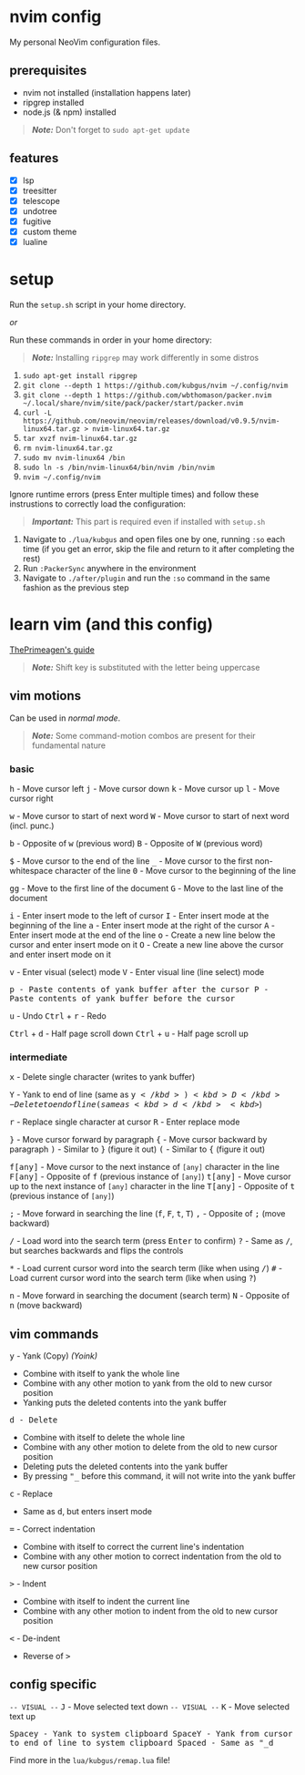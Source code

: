# nvim config

My personal NeoVim configuration files.

## prerequisites
- nvim not installed (installation happens later)
- ripgrep installed
- node.js (& npm) installed

> ***Note:*** Don't forget to `sudo apt-get update`

## features
- [x] lsp
- [x] treesitter
- [x] telescope
- [x] undotree
- [x] fugitive
- [x] custom theme
- [x] lualine

# setup
Run the `setup.sh` script in your home directory.

*or*

Run these commands in order in your home directory:

> ***Note:*** Installing `ripgrep` may work differently in some distros

1. `sudo apt-get install ripgrep`
2. `git clone --depth 1 https://github.com/kubgus/nvim ~/.config/nvim`
3. `git clone --depth 1 https://github.com/wbthomason/packer.nvim ~/.local/share/nvim/site/pack/packer/start/packer.nvim`
4. `curl -L https://github.com/neovim/neovim/releases/download/v0.9.5/nvim-linux64.tar.gz > nvim-linux64.tar.gz`
5. `tar xvzf nvim-linux64.tar.gz`
6. `rm nvim-linux64.tar.gz`
7. `sudo mv nvim-linux64 /bin`
8. `sudo ln -s /bin/nvim-linux64/bin/nvim /bin/nvim`
9. `nvim ~/.config/nvim`

Ignore runtime errors (press Enter multiple times) and follow these instrustions to correctly load the configuration:

> ***Important:*** This part is required even if installed with `setup.sh`

1. Navigate to `./lua/kubgus` and open files one by one, running `:so` each time (if you get an error, skip the file and return to it after completing the rest)
2. Run `:PackerSync` anywhere in the environment
3. Navigate to `./after/plugin` and run the `:so` command in the same fashion as the previous step

# learn vim (and this config)

[ThePrimeagen's guide](https://www.youtube.com/playlist?list=PLm323Lc7iSW_wuxqmKx_xxNtJC_hJbQ7R)

> ***Note:*** Shift key is substituted with the letter being uppercase

## vim motions

Can be used in *normal mode*.

> ***Note:*** Some command-motion combos are present for their fundamental nature

### basic

<kbd>h</kbd> - Move cursor left
<kbd>j</kbd> - Move cursor down
<kbd>k</kbd> - Move cursor up
<kbd>l</kbd> - Move cursor right

<kbd>w</kbd> - Move cursor to start of next word
<kbd>W</kbd> - Move cursor to start of next word (incl. punc.)

<kbd>b</kbd> - Opposite of <kbd>w</kbd> (previous word)
<kbd>B</kbd> - Opposite of <kbd>W</kbd> (previous word)

<kbd>$</kbd> - Move cursor to the end of the line
<kbd>_</kbd> - Move cursor to the first non-whitespace character of the line
<kbd>0</kbd> - Move cursor to the beginning of the line

<kbd>g</kbd><kbd>g</kbd> - Move to the first line of the document
<kbd>G</kbd> - Move to the last line of the document

<kbd>i</kbd> - Enter insert mode to the left of cursor
<kbd>I</kbd> - Enter insert mode at the beginning of the line
<kbd>a</kbd> - Enter insert mode at the right of the cursor
<kbd>A</kbd> - Enter insert mode at the end of the line
<kbd>o</kbd> - Create a new line below the cursor and enter insert mode on it
<kbd>O</kbd> - Create a new line above the cursor and enter insert mode on it

<kbd>v</kbd> - Enter visual (select) mode
<kbd>V</kbd> - Enter visual line (line select) mode

<kbd>p<kbd> - Paste contents of yank buffer after the cursor
<kbd>P</kbd> - Paste contents of yank buffer before the cursor

<kbd>u</kbd> - Undo
<kbd>Ctrl</kbd> + <kbd>r</kbd> - Redo

<kbd>Ctrl</kbd> + <kbd>d</kbd> - Half page scroll down
<kbd>Ctrl</kbd> + <kbd>u</kbd> - Half page scroll up

### intermediate

<kbd>x</kbd> - Delete single character (writes to yank buffer)

<kbd>Y</kbd> - Yank to end of line (same as <kbd>y</kbd><kbd>$</kbd>)
<kbd>D</kbd> - Delete to end of line (same as <kbd>d</kbd><kbd>$</kbd>)

<kbd>r</kbd> - Replace single character at cursor
<kbd>R</kbd> - Enter replace mode

<kbd>}</kbd> - Move cursor forward by paragraph
<kbd>{</kbd> - Move cursor backward by paragraph
<kbd>)</kbd> - Similar to <kbd>}</kbd> (figure it out)
<kbd>(</kbd> - Similar to <kbd>{</kbd> (figure it out)

<kbd>f</kbd><kbd>[any]</kbd> - Move cursor to the next instance of `[any]` character in the line
<kbd>F</kbd><kbd>[any]</kbd> - Opposite of <kbd>f</kbd> (previous instance of `[any]`)
<kbd>t</kbd><kbd>[any]</kbd> - Move cursor up to the next instance of `[any]` character in the line
<kbd>T</kbd><kbd>[any]</kbd> - Opposite of <kbd>t</kbd> (previous instance of `[any]`)

<kbd>;</kbd> - Move forward in searching the line (<kbd>f</kbd>, <kbd>F</kbd>, <kbd>t</kbd>, <kbd>T</kbd>)
<kbd>,</kbd> - Opposite of <kbd>;</kbd> (move backward)

<kbd>/</kbd> - Load word into the search term (press <kbd>Enter</kbd> to confirm)
<kbd>?</kbd> - Same as <kbd>/</kbd>, but searches backwards and flips the controls

<kbd>*</kbd> - Load current cursor word into the search term (like when using <kbd>/</kbd>)
<kbd>#</kbd> - Load current cursor word into the search term (like when using <kbd>?</kbd>)

<kbd>n</kbd> - Move forward in searching the document (search term)
<kbd>N</kbd> - Opposite of <kbd>n</kbd> (move backward)

## vim commands

<kbd>y</kbd> - Yank (Copy) *(Yoink)*
- Combine with itself to yank the whole line
- Combine with any other motion to yank from the old to new cursor position
- Yanking puts the deleted contents into the yank buffer

<kbd>d<kbd> - Delete
- Combine with itself to delete the whole line
- Combine with any other motion to delete from the old to new cursor position
- Deleting puts the deleted contents into the yank buffer
- By pressing <kbd>"</kbd><kbd>_</kbd> before this command, it will not write into the yank buffer

<kbd>c</kbd> - Replace
- Same as <kbd>d</kbd>, but enters insert mode

<kbd>=</kbd> - Correct indentation
- Combine with itself to correct the current line's indentation
- Combine with any other motion to correct indentation from the old to new cursor position

<kbd>></kbd> - Indent
- Combine with itself to indent the current line
- Combine with any other motion to indent from the old to new cursor position

<kbd><</kbd> - De-indent
- Reverse of <kbd>></kbd>

## config specific

`-- VISUAL --` <kbd>J</kbd> - Move selected text down
`-- VISUAL --` <kbd>K</kbd> - Move selected text up

<kbd>Space</kbd><kbd>y<kbd> - Yank to system clipboard
<kbd>Space</kbd><kbd>Y<kbd> - Yank from cursor to end of line to system clipboard
<kbd>Space</kbd><kbd>d<kbd> - Same as <kbd>"</kbd><kbd>_</kbd><kbd>d</kbd>

Find more in the `lua/kubgus/remap.lua` file!


